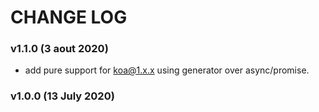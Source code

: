 # CHANGE LOG

### v1.1.0 (3 aout 2020)

  * add pure support for koa@1.x.x using generator over async/promise.

### v1.0.0 (13 July 2020)